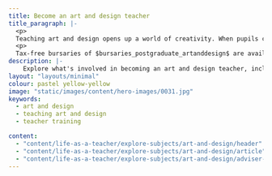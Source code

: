 ```yaml
---
title: Become an art and design teacher
title_paragraph: |-
  <p>
  Teaching art and design opens up a world of creativity. When pupils create, they learn to take risks, embrace mistakes, and persevere to bring their ideas to life.</p>
  <p>
  Tax-free bursaries of $bursaries_postgraduate_artanddesign$ are available for eligible trainee art and design teachers.</p>
description: |-
    Explore what's involved in becoming an art and design teacher, including what you'll be teaching and what funding is available to help you train.
layout: "layouts/minimal"
colour: pastel yellow-yellow
image: "static/images/content/hero-images/0031.jpg"
keywords:
  - art and design
  - teaching art and design
  - teacher training

content:
  - "content/life-as-a-teacher/explore-subjects/art-and-design/header"
  - "content/life-as-a-teacher/explore-subjects/art-and-design/article"
  - "content/life-as-a-teacher/explore-subjects/art-and-design/adviser-promo-art-and-design"
---
```

